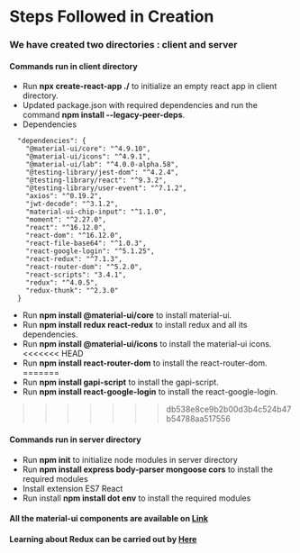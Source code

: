 # Steps Followed in Creation

### We have created two directories : client and server

#### Commands run in client directory
* Run **npx create-react-app ./** to initialize an empty react app in client directory.
* Updated package.json with required dependencies and run the command **npm install --legacy-peer-deps**.
* Dependencies
```
  "dependencies": {
    "@material-ui/core": "^4.9.10",
    "@material-ui/icons": "^4.9.1",
    "@material-ui/lab": "^4.0.0-alpha.58",
    "@testing-library/jest-dom": "^4.2.4",
    "@testing-library/react": "^9.3.2",
    "@testing-library/user-event": "^7.1.2",
    "axios": "^0.19.2",
    "jwt-decode": "^3.1.2",
    "material-ui-chip-input": "^1.1.0",
    "moment": "^2.27.0",
    "react": "^16.12.0",
    "react-dom": "^16.12.0",
    "react-file-base64": "^1.0.3",
    "react-google-login": "^5.1.25",
    "react-redux": "^7.1.3",
    "react-router-dom": "^5.2.0",
    "react-scripts": "3.4.1",
    "redux": "^4.0.5",
    "redux-thunk": "^2.3.0"
  }
```
* Run **npm install @material-ui/core** to install material-ui.
* Run **npm install redux react-redux** to install redux and all its dependencies.
* Run **npm install @material-ui/icons** to install the material-ui icons.
<<<<<<< HEAD
* Run **npm install react-router-dom** to install the react-router-dom.
=======
* Run **npm install gapi-script** to install the gapi-script.
* Run **npm install react-google-login** to install the react-google-login.
>>>>>>> db538e8ce9b2b00d3b4c524b47b54788aa517556

#### Commands run in server directory
* Run **npm init** to initialize node modules in server directory
* Run **npm install express body-parser mongoose cors** to install the required modules
* Install extension ES7 React
* Run install **npm install dot env** to install the required modules


#### All the material-ui components are available on [Link](https://mui.com/material-ui/react-app-bar/)

#### Learning about Redux can be carried out by [Here](https://www.tutorialspoint.com/redux/redux_core_concepts.htm)
